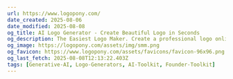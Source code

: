 ```yaml
---
url: https://www.logopony.com/
date_created: 2025-08-06
date_modified: 2025-08-08
og_title: AI Logo Generator - Create Beautiful Logo in Seconds
og_description: The Easiest Logo Maker. Create a professional logo online for your business, service or a project with an AI-powered logo generator. Fully customize your logo with unlimited changes. It's fun and free to try!
og_image: https://logopony.com/assets/img/smm.png
og_favicon: https://www.logopony.com/assets/favicons/favicon-96x96.png
og_last_fetch: 2025-08-08T12:13:22.403Z
tags: [Generative-AI, Logo-Generators, AI-Toolkit, Founder-Toolkit]
---
```

